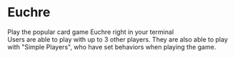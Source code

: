 # Euchre
Play the popular card game Euchre right in your terminal  
Users are able to play with up to 3 other players. They are also able to play with "Simple Players", who have set behaviors when playing the game.
